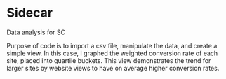 # Sidecar
Data analysis for SC

Purpose of code is to import a csv file, manipulate the data, and create a simple view.  In this case, I graphed the 
weighted conversion rate of each site, placed into quartile buckets.  This view demonstrates the trend for larger sites by website views 
to have on average higher conversion rates.
